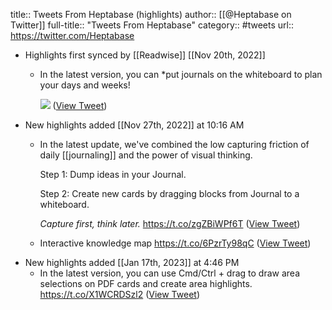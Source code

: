 title:: Tweets From Heptabase (highlights)
author:: [[@Heptabase on Twitter]]
full-title:: "Tweets From Heptabase"
category:: #tweets
url:: https://twitter.com/Heptabase

- Highlights first synced by [[Readwise]] [[Nov 20th, 2022]]
	- In the latest version, you can *put journals on the whiteboard to plan your days and weeks! 
	  
	  ![](https://pbs.twimg.com/media/Fh-Ydn6UoAIXSiK.jpg) ([View Tweet](https://twitter.com/Heptabase/status/1594160484738945024))
- New highlights added [[Nov 27th, 2022]] at 10:16 AM
	- In the latest update, we've combined the low capturing friction of daily [[journaling]] and the power of visual thinking.
	  
	  Step 1: Dump ideas in your Journal.
	  
	  Step 2: Create new cards by dragging blocks from Journal to a whiteboard.
	  
	  *Capture first, think later.* https://t.co/zgZBiWPf6T ([View Tweet](https://twitter.com/Heptabase/status/1540147097185697792))
	- Interactive knowledge map https://t.co/6PzrTy98qC ([View Tweet](https://twitter.com/Heptabase/status/1437781867474849798))
- New highlights added [[Jan 17th, 2023]] at 4:46 PM
	- In the latest version, you can use Cmd/Ctrl + drag to draw area selections on PDF cards and create area highlights. https://t.co/X1WCRDSzl2 ([View Tweet](https://twitter.com/Heptabase/status/1614881698369658882))